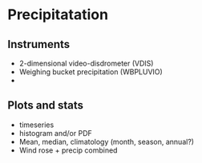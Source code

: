 # Precipitatation

## Instruments
- 2-dimensional video-disdrometer (VDIS)
- Weighing bucket precipitation (WBPLUVIO)
- 

## Plots and stats
- timeseries
- histogram and/or PDF
- Mean, median, climatology (month, season, annual?)
- Wind rose + precip combined
